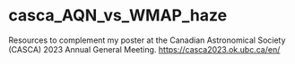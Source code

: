 # casca_AQN_vs_WMAP_haze
Resources to complement my poster at the Canadian Astronomical Society (CASCA) 2023 Annual General Meeting. https://casca2023.ok.ubc.ca/en/
